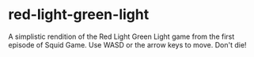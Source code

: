 # red-light-green-light

A simplistic rendition of the Red Light Green Light game from the first episode of Squid Game. Use WASD or the arrow keys to move. Don't die!
